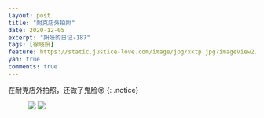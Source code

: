 ```yaml
---
layout: post
title: "耐克店外拍照"
date: 2020-12-05
excerpt: "妍妍的日记-187"
tags: [徐晓妍]
feature: https://static.justice-love.com/image/jpg/xktp.jpg?imageView2/1/w/1200/h/500
yan: true
comments: true
---
```

在耐克店外拍照，还做了鬼脸😜
{: .notice}
<figure>
    <img src="{{ site.staticUrl }}/yanyan/image/naikedianwaipaizhao1.jpg?imageMogr2/auto-orient" />
    <img src="{{ site.staticUrl }}/yanyan/image/naikedianwaipaizhao0.jpg?imageMogr2/auto-orient" />
</figure>
